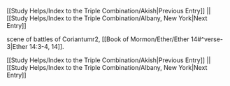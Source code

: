 [[Study Helps/Index to the Triple Combination/Akish|Previous Entry]]  ||  [[Study Helps/Index to the Triple Combination/Albany, New York|Next Entry]]

 scene of battles of Coriantumr2, [[Book of Mormon/Ether/Ether 14#^verse-3|Ether 14:3-4, 14]].

[[Study Helps/Index to the Triple Combination/Akish|Previous Entry]]  ||  [[Study Helps/Index to the Triple Combination/Albany, New York|Next Entry]]